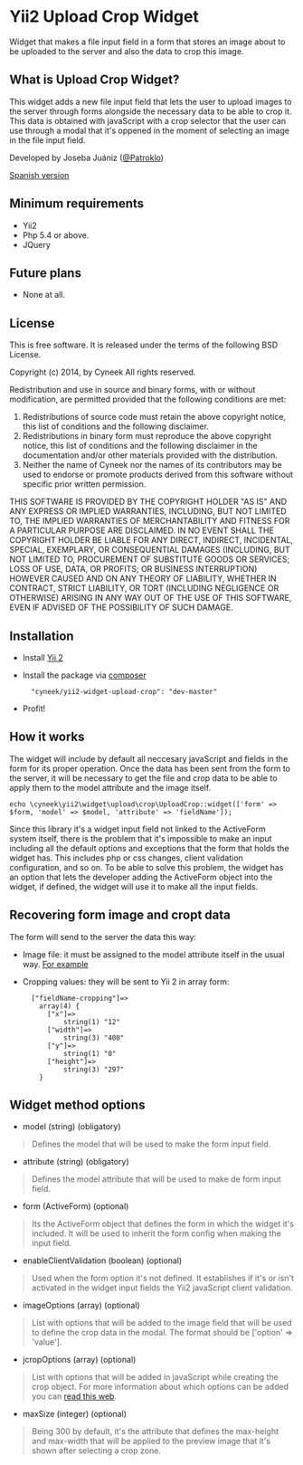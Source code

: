 # Yii2 Upload Crop Widget
Widget that makes a file input field in a form that stores an image about to be uploaded to the server and also the data to crop this image.

## What is Upload Crop Widget?

This widget adds a new file input field that lets the user to upload images to the server through forms alongside the necessary data to be able to crop it. This data is obtained with javaScript with a crop selector that the user can use through a modal that it's oppened in the moment of selecting an image in the file input field.

Developed by Joseba Juániz ([@Patroklo](http://twitter.com/Patroklo))

[Spanish version](https://github.com/Patroklo/yii2-widget-upload-crop/blob/master/README_spanish.md)

## Minimum requirements

* Yii2
* Php 5.4 or above.
* JQuery

## Future plans

* None at all.

## License

This is free software. It is released under the terms of the following BSD License.

Copyright (c) 2014, by Cyneek
All rights reserved.

Redistribution and use in source and binary forms, with or without
modification, are permitted provided that the following conditions
are met:
1. Redistributions of source code must retain the above copyright
   notice, this list of conditions and the following disclaimer.
2. Redistributions in binary form must reproduce the above copyright
   notice, this list of conditions and the following disclaimer in the
   documentation and/or other materials provided with the distribution.
3. Neither the name of Cyneek nor the names of its contributors
   may be used to endorse or promote products derived from this software
   without specific prior written permission.

THIS SOFTWARE IS PROVIDED BY THE COPYRIGHT HOLDER "AS IS" AND ANY
EXPRESS OR IMPLIED WARRANTIES, INCLUDING, BUT NOT LIMITED TO, THE IMPLIED
WARRANTIES OF MERCHANTABILITY AND FITNESS FOR A PARTICULAR PURPOSE ARE
DISCLAIMED. IN NO EVENT SHALL THE COPYRIGHT HOLDER BE LIABLE FOR ANY
DIRECT, INDIRECT, INCIDENTAL, SPECIAL, EXEMPLARY, OR CONSEQUENTIAL DAMAGES
(INCLUDING, BUT NOT LIMITED TO, PROCUREMENT OF SUBSTITUTE GOODS OR SERVICES;
LOSS OF USE, DATA, OR PROFITS; OR BUSINESS INTERRUPTION) HOWEVER CAUSED AND
ON ANY THEORY OF LIABILITY, WHETHER IN CONTRACT, STRICT LIABILITY, OR TORT
(INCLUDING NEGLIGENCE OR OTHERWISE) ARISING IN ANY WAY OUT OF THE USE OF THIS
SOFTWARE, EVEN IF ADVISED OF THE POSSIBILITY OF SUCH DAMAGE.

## Installation

* Install [Yii 2](http://www.yiiframework.com/download)
* Install the package via [composer](http://getcomposer.org/download/) 
		
		"cyneek/yii2-widget-upload-crop": "dev-master"
		
* Profit!

## How it works

The widget will include by default all neccesary javaScript and fields in the form for its proper operation. Once the data has been sent from the form to the server, it will be necessary to get the file and crop data to be able to apply them to the model attribute and the image itself.

	echo \cyneek\yii2\widget\upload\crop\UploadCrop::widget(['form' => $form, 'model' => $model, 'attribute' => 'fieldName']);

Since this library it's a widget input field not linked to the ActiveForm system itself, there is the problem that it's impossible to make an input including all the default options and exceptions that the form that holds the widget has. This includes php or css changes, client validation configuration, and so on. To be able to solve this problem, the widget has an option that lets the developer adding the ActiveForm object into the widget, if defined, the widget will use it to make all the input fields.

## Recovering form image and cropt data

The form will send to the server the data this way:

* Image file: it must be assigned to the model attribute itself in the usual way. [For example](http://stackoverflow.com/questions/23592125/how-to-upload-a-file-to-directory-in-yii2?answertab=active#tab-top)

* Cropping values: they will be sent to Yii 2 in array form:


		["fieldName-cropping"]=>
		  array(4) {
			["x"]=>
				string(1) "12"
			["width"]=>
				string(3) "400"
			["y"]=>
				string(1) "0"
			["height"]=>
				string(3) "297"
		  }


## Widget method options

* model (string) (obligatory)
> Defines the model that will be used to make the form input field.


* attribute (string) (obligatory)
> Defines the model attribute that will be used to make de form input field.


* form (ActiveForm) (optional)
> Its the ActiveForm object that defines the form in which the widget it's included. It will be used to inherit the form config when making the input field.


* enableClientValidation (boolean) (optional)
> Used when the form option it's not defined. It establishes if it's or isn't activated in the widget input fields the Yii2 javaScript client validation.


* imageOptions (array) (optional)
> List with options that will be added to the image field that will be used to define the crop data in the modal. The format should be ['option' => 'value'].

* jcropOptions (array) (optional)
> List with options that will be added in javaScript while creating the crop object. For more information about which options can be added you can [read this web](https://github.com/fengyuanchen/cropper#options).

* maxSize (integer) (optional)
> Being 300 by default, it's the attribute that defines the max-height and max-width that will be applied to the preview image that it's shown after selecting a crop zone.